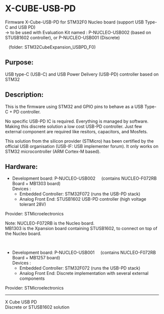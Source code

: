 # X-CUBE-USB-PD
Firmware X-Cube-USB-PD for STM32F0 Nucleo board  (support USB Type-C and USB PD)  
-> to be used with Evaluation Kit named : P-NUCLEO-USB002 (based on STUSB1602 controller), or P-NUCLEO-USB001 (Discrete)   

&nbsp;&nbsp; (folder: STM32CubeExpansion_USBPD_F0)

Purpose:
--------
USB type-C (USB-C) and USB Power Delivery (USB-PD) controller based on STM32

Description:
--------
This is the firmware using STM32 and GPIO pins to behave as a USB Type-C + PD controller.

No specific USB-PD IC is required. Everything is managed by software. Making this discrete solution a low cost USB-PD controller.
Just few external component are required like resitors, capacitors, and Mosfets.

This solution from the silicon provider (STMicro) has been certified by the official USB organisation (USB-IF: USB implementer forum).
It only works on STM32 microcontroller (ARM Cortex-M based).

Hardware:
--------
* Development board: P-NUCLEO-USB002 &nbsp; &nbsp; (contains NUCLEO-F072RB Board + MB1303 board)   
Devices : 
  * Embedded Controller: STM32F072  (runs the USB-PD stack)
  * Analog Front End: STUSB1602 USB-PD controller (high voltage tolerant 28V)   

Provider: STMicroelectronics   

Note:  NUCLEO-F072RB is the Nucleo board.   
MB1303 is the Xpansion board containing STUSB1602, to connect on top of the Nucleo board.

<br>
   
* Development board: P-NUCLEO-USB001 &nbsp; &nbsp; (contains NUCLEO-F072RB Board + MB1257 board)   
Devices : 
  * Embedded Controller: STM32F072  (runs the USB-PD stack)
  * Analog Front End: Discrete implementation with several external components   

Provider: STMicroelectronics

--------
X Cube USB PD  
Discrete or STUSB1602 solution
